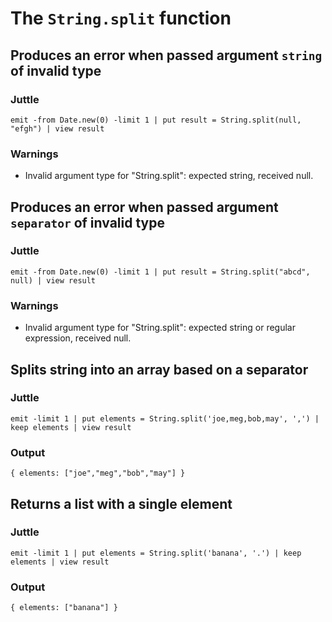 # The `String.split` function

## Produces an error when passed argument `string` of invalid type

### Juttle

    emit -from Date.new(0) -limit 1 | put result = String.split(null, "efgh") | view result

### Warnings

  * Invalid argument type for "String.split": expected string, received null.

## Produces an error when passed argument `separator` of invalid type

### Juttle

    emit -from Date.new(0) -limit 1 | put result = String.split("abcd", null) | view result

### Warnings

  * Invalid argument type for "String.split": expected string or regular expression, received null.

## Splits string into an array based on a separator

### Juttle

    emit -limit 1 | put elements = String.split('joe,meg,bob,may', ',') | keep elements | view result

### Output

    { elements: ["joe","meg","bob","may"] } 

## Returns a list with a single element

### Juttle

    emit -limit 1 | put elements = String.split('banana', '.') | keep elements | view result

### Output

    { elements: ["banana"] } 
